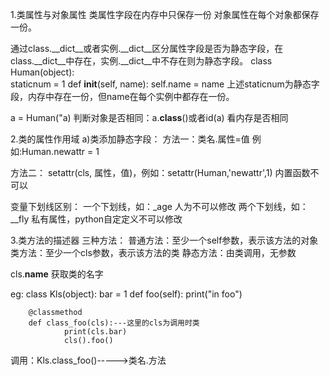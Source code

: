 1.类属性与对象属性
类属性字段在内存中只保存一份
对象属性在每个对象都保存一份。

通过class.__dict__或者实例.__dict__区分属性字段是否为静态字段，在class.__dict__中存在，实例.__dict__中不存在则为静态字段。
class Human(object):              
    staticnum = 1 
    def __init__(self, name):
        self.name = name
上述staticnum为静态字段，内存中存在一份，但name在每个实例中都存在一份。

a = Human("a)
判断对象是否相同：a.__class__()或者id(a) 看内存是否相同

2.类的属性作用域
   a)类添加静态字段：
   方法一：类名.属性=值
   例如:Human.newattr = 1
   
   方法二：
   setattr(cls, 属性，值)，例如：setattr(Human,'newattr',1)
   内置函数不可以
   
   变量下划线区别：
   一个下划线，如：_age 人为不可以修改
   两个下划线，如：__fly  私有属性，python自定定义不可以修改
 
 3.类方法的描述器
   三种方法：
   普通方法：至少一个self参数，表示该方法的对象
   类方法：至少一个cls参数，表示该方法的类
   静态方法：由类调用，无参数
   
   cls.__name__ 获取类的名字
   
  eg:
  class Kls(object):
        bar = 1
        def foo(self):
            print("in foo")
         
        @classmethod
        def class_foo(cls):---这里的cls为调用时类
                print(cls.bar)
                cls().foo()
  调用：Kls.class_foo()----->类名.方法
